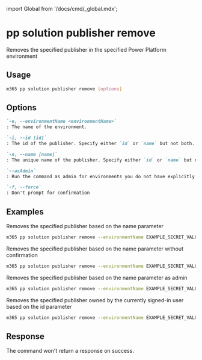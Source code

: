 <!-- DISCLAIMER: All secrets, passwords, and sensitive values in this document are examples only and not real credentials. -->
import Global from '/docs/cmd/_global.mdx';

# pp solution publisher remove

Removes the specified publisher in the specified Power Platform environment

## Usage

```sh
m365 pp solution publisher remove [options]
```

## Options

```md definition-list
`-e, --environmentName <environmentName>`
: The name of the environment.

`-i, --id [id]`
: The id of the publisher. Specify either `id` or `name` but not both.

`-n, --name [name]`
: The unique name of the publisher. Specify either `id` or `name` but not both.

`--asAdmin`
: Run the command as admin for environments you do not have explicitly assigned permissions to.

`-f, --force`
: Don't prompt for confirmation
```

<Global />

## Examples

Removes the specified publisher based on the name parameter

```sh
m365 pp solution publisher remove --environmentName EXAMPLE_SECRET_VALUE_PLACEHOLDER --name "Publisher Name"
```

Removes the specified publisher based on the name parameter without confirmation

```sh
m365 pp solution publisher remove --environmentName EXAMPLE_SECRET_VALUE_PLACEHOLDER --name "Publisher Name" --force
```

Removes the specified publisher based on the name parameter as admin

```sh
m365 pp solution publisher remove --environmentName EXAMPLE_SECRET_VALUE_PLACEHOLDER --name "Publisher Name" --asAdmin
```

Removes the specified publisher owned by the currently signed-in user based on the id parameter

```sh
m365 pp solution publisher remove --environmentName EXAMPLE_SECRET_VALUE_PLACEHOLDER --id 00000001-0000-0000-0001-00000000009b
```

## Response

The command won't return a response on success.
